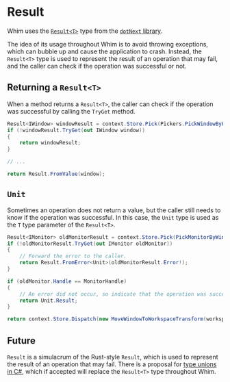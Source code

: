 # Result

Whim uses the [`Result<T>`](https://dotnet.github.io/dotNext/api/DotNext.Result-1.html) type from the [`dotNext` library](https://dotnet.github.io/dotNext/index.html).

The idea of its usage throughout Whim is to avoid throwing exceptions, which can bubble up and cause the application to crash. Instead, the `Result<T>` type is used to represent the result of an operation that may fail, and the caller can check if the operation was successful or not.

## Returning a `Result<T>`

When a method returns a `Result<T>`, the caller can check if the operation was successful by calling the `TryGet` method.

```csharp
Result<IWindow> windowResult = context.Store.Pick(Pickers.PickWindowByHandle(windowHandle));
if (!windowResult.TryGet(out IWindow window))
{
    return windowResult;
}

// ...

return Result.FromValue(window);
```

## `Unit`

Sometimes an operation does not return a value, but the caller still needs to know if the operation was successful. In this case, the `Unit` type is used as the `T` type parameter of the `Result<T>`.

```csharp
Result<IMonitor> oldMonitorResult = context.Store.Pick(PickMonitorByWindow(windowHandle));
if (!oldMonitorResult.TryGet(out IMonitor oldMonitor))
{
    // Forward the error to the caller.
    return Result.FromError<Unit>(oldMonitorResult.Error!);
}

if (oldMonitor.Handle == MonitorHandle)
{
    // An error did not occur, so indicate that the operation was successful by returning the result.
    return Unit.Result;
}

return context.Store.Dispatch(new MoveWindowToWorkspaceTransform(workspace.Id, windowHandle));
```

## Future

`Result` is a simulacrum of the Rust-style `Result`, which is used to represent the result of an operation that may fail. There is a proposal for [type unions in C#](https://github.com/dotnet/csharplang/blob/main/proposals/TypeUnions.md), which if accepted will replace the `Result<T>` type throughout Whim.

